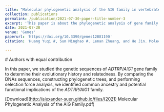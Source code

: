 ```yaml
---
title: "Molecular phylogenetic analysis of the AIG family in vertebrates"
collection: publications
permalink: /publication/2021-07-30-paper-title-number-3
excerpt: 'This paper is about the phylogenetic analysis of gene family ADTRP/AIG1.'
date: 2021-07-30
venue: 'Genes'
paperurl: 'https://doi.org/10.3390/genes12081190'
citation: 'Huang Yuqi #, Sun Minghao #, Lenan Zhuang, and He Jin. Molecular Phylogenetic Analysis of the AIG Family in Vertebrates. Genes. 2021 Jul 30;12(8):1190.'

---
```

\# Authors with equal contribution

<!-- Huang Yuqi #, Sun Minghao #, Lenan Zhuang, and He Jin. Molecular Phylogenetic Analysis of the AIG Family in Vertebrates. Genes. 2021 Jul 30;12(8):1190. -->

In this paper, we studied the genetic sequences of <i>ADTRP/AIG1</i> gene family to determine their evolutionary history and relatedness. By comparing the DNAs sequences, constructing phylogenetic trees, and performing selection force analysis, we identified common ancestry and potential functional implications of the <i>ADTRP/AIG1</i> family. 

[Download](http://alexander-suen.github.io/files/(2021) Molecular Phylogenetic Analysis of the AIG Family.pdf)


